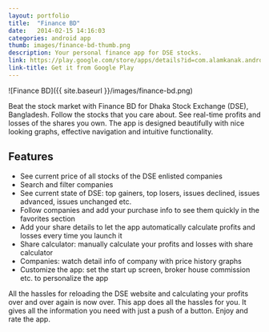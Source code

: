 ```yaml
---
layout: portfolio
title:  "Finance BD"
date:   2014-02-15 14:16:03
categories: android app
thumb: images/finance-bd-thumb.png
description: Your personal finance app for DSE stocks.
link: https://play.google.com/store/apps/details?id=com.alamkanak.android.financebd
link-title: Get it from Google Play
---
```


![Finance BD]({{ site.baseurl }}/images/finance-bd.png)

Beat the stock market with Finance BD for Dhaka Stock Exchange (DSE), Bangladesh. Follow the stocks that you care about. See real-time profits and losses of the shares you own. The app is designed beautifully with nice looking graphs, effective navigation and intuitive functionality.

Features
---
* See current price of all stocks of the DSE enlisted companies
* Search and filter companies
* See current state of DSE: top gainers, top losers, issues declined, issues advanced, issues unchanged etc.
* Follow companies and add your purchase info to see them quickly in the favorites section
* Add your share details to let the app automatically calculate profits and losses every time you launch it
* Share calculator: manually calculate your profits and losses with share calculator
* Companies: watch detail info of company with price history graphs
* Customize the app: set the start up screen, broker house commission etc. to personalize the app

All the hassles for reloading the DSE website and calculating your profits over and over again is now over. This app does all the hassles for you. It gives all the information you need with just a push of a button. Enjoy and rate the app.

